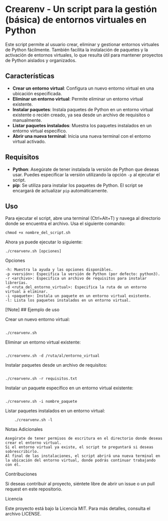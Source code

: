 # Crearenv - Un script para la gestión (básica) de entornos virtuales en Python

Este script permite al usuario crear, eliminar y gestionar entornos virtuales de Python fácilmente. 
También facilita la instalación de paquetes y la activación de entornos virtuales, lo que resulta útil para mantener proyectos de Python aislados y organizados.

## Características

- **Crear un entorno virtual**: Configura un nuevo entorno virtual en una ubicación especificada.
- **Eliminar un entorno virtual**: Permite eliminar un entorno virtual existente.
- **Instalar paquetes**: Instala paquetes de Python en un entorno virtual existente o recién creado, ya sea desde un archivo de requisitos o manualmente.
- **Listar paquetes instalados**: Muestra los paquetes instalados en un entorno virtual específico.
- **Abrir una nueva terminal**: Inicia una nueva terminal con el entorno virtual activado.

## Requisitos

- **Python**: Asegúrate de tener instalada la versión de Python que deseas usar. Puedes especificar la versión utilizando la opción `-p` al ejecutar el script.
- **pip**: Se utiliza para instalar los paquetes de Python. El script se encargará de actualizar `pip` automáticamente.

## Uso

Para ejecutar el script, abre una terminal (Ctrl+Alt+T) y navega al directorio donde se encuentra el archivo. Usa el siguiente comando:

```
chmod +x nombre_del_script.sh
```
Ahora ya puede ejecutar lo siguiente: 

```
./crearvenv.sh [opciones]
```
Opciones

    -h: Muestra la ayuda y las opciones disponibles.
    -p <versión>: Especifica la versión de Python (por defecto: python3).
    -r <archivo>: Especifica un archivo de requisitos para instalar librerías.
    -d <ruta_del_entorno_virtual>: Especifica la ruta de un entorno virtual a eliminar.
    -i <paquete>: Instala un paquete en un entorno virtual existente.
    -l: Lista los paquetes instalados en un entorno virtual.

[!Note] ## Ejemplo de uso

Crear un nuevo entorno virtual:

```

./crearvenv.sh

```

Eliminar un entorno virtual existente:

```

./crearvenv.sh -d /ruta/al/entorno_virtual

```

Instalar paquetes desde un archivo de requisitos:

```

./crearvenv.sh -r requisitos.txt

```
Instalar un paquete específico en un entorno virtual existente:

```

./crearvenv.sh -i nombre_paquete

```

Listar paquetes instalados en un entorno virtual:

```
    ./crearvenv.sh -l
```

Notas Adicionales

    Asegúrate de tener permisos de escritura en el directorio donde deseas crear el entorno virtual.
    Si el entorno virtual ya existe, el script te preguntará si deseas sobrescribirlo.
    Al final de las instalaciones, el script abrirá una nueva terminal en la ubicación del entorno virtual, donde podrás continuar trabajando con él.

Contribuciones

Si deseas contribuir al proyecto, siéntete libre de abrir un issue o un pull request en este repositorio.

Licencia

Este proyecto está bajo la Licencia MIT. Para más detalles, consulta el archivo LICENSE.
